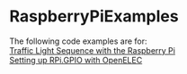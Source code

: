 # RaspberryPiExamples

The following code examples are for:  
[Traffic Light Sequence with the Raspberry Pi](https://www.endyourif.com/traffic-light-sequence-with-the-raspberry-pi/)  
[Setting up RPi.GPIO with OpenELEC](https://www.endyourif.com/setting-up-rpi-gpio-with-openelec/)
